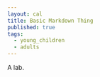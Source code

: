 ```yaml
---
layout: cal
title: Basic Markdown Thing
published: true
tags: 
  - young_children
  - adults
---
```


A lab.